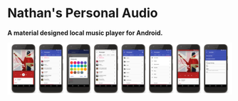 # Nathan's Personal Audio


**A material designed local music player for Android.**

![Screenshots](./art/art.jpg?raw=true)

<a href="https://play.google.com/store/apps/details?id=com.kabouzeid.gramophone">
 
</a>



